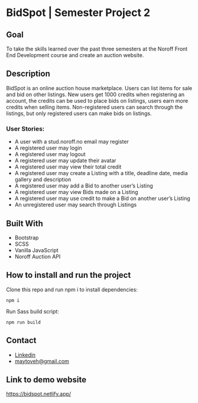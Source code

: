 # BidSpot | Semester Project 2

## Goal

To take the skills learned over the past three semesters at the Noroff Front End Development course and create an auction website.

## Description
BidSpot is an online auction house marketplace. Users can list items for sale and bid on other listings. New users get 1000 credits when registering an account, the credits can be used to place bids on listings, users earn more credits when selling items. Non-registered users can search through the listings, but only registered users can make bids on listings.


### User Stories:

- A user with a stud.noroff.no email may register
- A registered user may login
- A registered user may logout
- A registered user may update their avatar
- A registered user may view their total credit
- A registered user may create a Listing with a title, deadline date, media gallery and description
- A registered user may add a Bid to another user’s Listing
- A registered user may view Bids made on a Listing
- A registered user may use credit to make a Bid on another user’s Listing
- An unregistered user may search through Listings


## Built With

- Bootstrap
- SCSS
- Vanilla JavaScript
- Noroff Auction API

## How to install and run the project

Clone this repo and run npm i to install dependencies:

```
npm i
```

Run Sass build script:
 
```
npm run build
```

## Contact

- [Linkedin](https://www.linkedin.com/in/may-tove-hovdal-24b406153/)
- maytoveh@gmail.com

## Link to demo website

https://bidspot.netlify.app/
